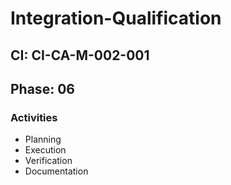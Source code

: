 # Integration-Qualification

## CI: CI-CA-M-002-001
## Phase: 06

### Activities
- Planning
- Execution
- Verification
- Documentation
